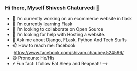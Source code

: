 ### Hi there, Myself Shivesh Chaturvedi 👋

- 🔭 I’m currently working on an ecommerce website in flask
- 🌱 I’m currently learning Flask
- 👯 I’m looking to collaborate on Open Source
- 🤔 I’m looking for help with Hosting a website.
- 💬 Ask me about Django, FLask, Python And Tech Stuffs
- 📫 How to reach me: facebook :https://www.facebook.com/shivam.chaubey.524596/
- 😄 Pronouns: He/His
- ⚡ Fun fact: I follow Eat Sleep and Reapeat!!
-->
